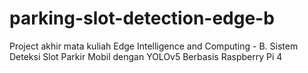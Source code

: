 # parking-slot-detection-edge-b
Project akhir mata kuliah Edge Intelligence and Computing - B. Sistem Deteksi Slot Parkir Mobil dengan YOLOv5 Berbasis Raspberry Pi 4
